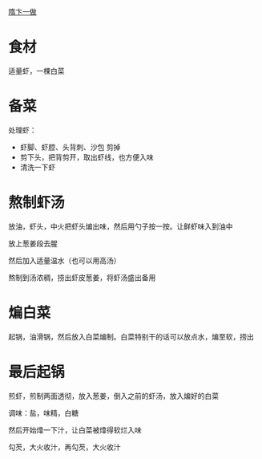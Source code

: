 
[隋卞一做](https://www.bilibili.com/video/BV1pb4y1u7y4/?vd_source=386bdb94ff2a430f8d22a6de9755030c)

# 食材

适量虾，一棵白菜

# 备菜

处理虾：
- 虾脚、虾腔、头背刺、沙包 剪掉
- 剪下头，把背剪开，取出虾线，也方便入味
- 清洗一下虾

# 熬制虾汤

放油，虾头，中火把虾头煸出味，然后用勺子按一按。让鲜虾味入到油中

放上葱姜段去腥

然后加入适量温水（也可以用高汤）

熬制到汤浓稠，捞出虾皮葱姜，将虾汤盛出备用

# 煸白菜

起锅，油滑锅，然后放入白菜煸制。白菜特别干的话可以放点水，煸至软，捞出

# 最后起锅

煎虾，煎制两面透彻，放入葱姜，倒入之前的虾汤，放入煸好的白菜

调味：盐，味精，白糖

然后开始㸆一下汁，让白菜被㸆得软烂入味

勾芡，大火收汁，再勾芡，大火收汁